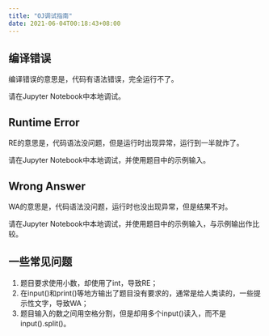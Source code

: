 ```yaml
---
title: "OJ调试指南"
date: 2021-06-04T00:18:43+08:00
---
```


## 编译错误

编译错误的意思是，代码有语法错误，完全运行不了。

请在Jupyter Notebook中本地调试。

## Runtime Error

RE的意思是，代码语法没问题，但是运行时出现异常，运行到一半就炸了。

请在Jupyter Notebook中本地调试，并使用题目中的示例输入。

## Wrong Answer

WA的意思是，代码语法没问题，运行时也没出现异常，但是结果不对。

请在Jupyter Notebook中本地调试，并使用题目中的示例输入，与示例输出作比较。

## 一些常见问题

1. 题目要求使用小数，却使用了int，导致RE；
2. 在input()和print()等地方输出了题目没有要求的，通常是给人类读的，一些提示性文字，导致WA；
3. 题目输入的数之间用空格分割，但是却用多个input()读入，而不是input().split()。


